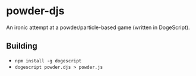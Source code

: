 powder-djs
==========

An ironic attempt at a powder/particle-based game (written in DogeScript).

Building
--------

- `npm install -g dogescript`
- `dogescript powder.djs > powder.js`
